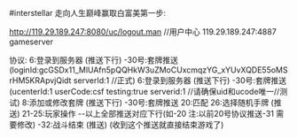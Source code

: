 #interstellar 
走向人生巅峰赢取白富美第一步:

http://119.29.189.247:8080/uc/logout.man //用户中心
119.29.189.247:4887 gameserver

协议:
6:登录到服务器 (推送下行) -30号:套牌推送 (loginId:gcGSDx11_MlUAfn5pQQHkW3uZMoCUxcmqzYG_xYUvXQDE55oMSrHM5KRApvjQidt serverId:1 //正式)
6:登录到服务器 (推送下行) -30号:套牌推送(ucenterId:1 userCode:csf testing:true serverid:1 //请确保uid和ucode唯一//测试)
8:添加或修改套牌 (推送下行) -30号:套牌推送
20:匹配 26:选择随机手牌 (推送) 21-25:玩家操作  --以上全部推送对应下行(如-20 注:以前20号协议推送-31 需要修改)
-32:战斗结束 (推送) (收到这个推送就直接结束游戏了)
